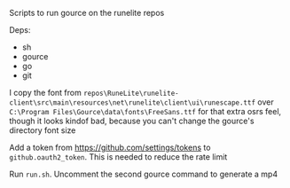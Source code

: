 Scripts to run gource on the runelite repos

Deps:
 - sh
 - gource
 - go
 - git

I copy the font from `repos\RuneLite\runelite-client\src\main\resources\net\runelite\client\ui\runescape.ttf` over
`C:\Program Files\Gource\data\fonts\FreeSans.ttf` for that extra osrs feel, though it looks kindof bad, because you can't
change the gource's directory font size

Add a token from https://github.com/settings/tokens to `github.oauth2_token`.
This is needed to reduce the rate limit

Run `run.sh`. Uncomment the second gource command to generate a mp4